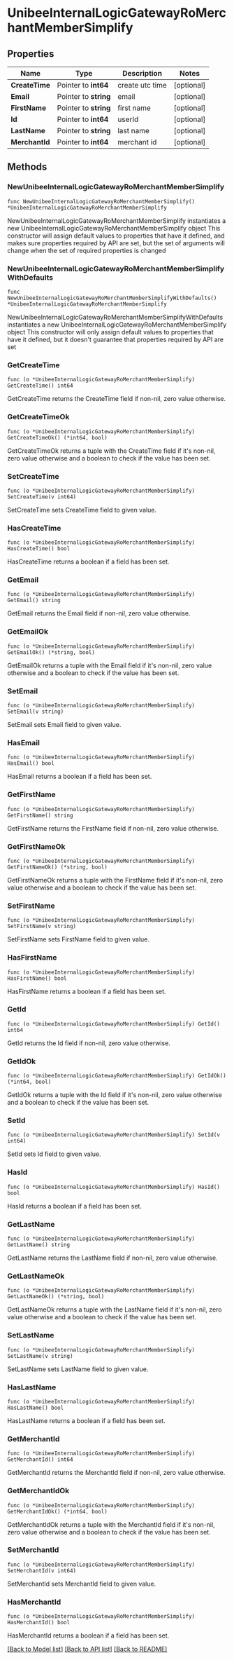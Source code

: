 # UnibeeInternalLogicGatewayRoMerchantMemberSimplify

## Properties

Name | Type | Description | Notes
------------ | ------------- | ------------- | -------------
**CreateTime** | Pointer to **int64** | create utc time | [optional] 
**Email** | Pointer to **string** | email | [optional] 
**FirstName** | Pointer to **string** | first name | [optional] 
**Id** | Pointer to **int64** | userId | [optional] 
**LastName** | Pointer to **string** | last name | [optional] 
**MerchantId** | Pointer to **int64** | merchant id | [optional] 

## Methods

### NewUnibeeInternalLogicGatewayRoMerchantMemberSimplify

`func NewUnibeeInternalLogicGatewayRoMerchantMemberSimplify() *UnibeeInternalLogicGatewayRoMerchantMemberSimplify`

NewUnibeeInternalLogicGatewayRoMerchantMemberSimplify instantiates a new UnibeeInternalLogicGatewayRoMerchantMemberSimplify object
This constructor will assign default values to properties that have it defined,
and makes sure properties required by API are set, but the set of arguments
will change when the set of required properties is changed

### NewUnibeeInternalLogicGatewayRoMerchantMemberSimplifyWithDefaults

`func NewUnibeeInternalLogicGatewayRoMerchantMemberSimplifyWithDefaults() *UnibeeInternalLogicGatewayRoMerchantMemberSimplify`

NewUnibeeInternalLogicGatewayRoMerchantMemberSimplifyWithDefaults instantiates a new UnibeeInternalLogicGatewayRoMerchantMemberSimplify object
This constructor will only assign default values to properties that have it defined,
but it doesn't guarantee that properties required by API are set

### GetCreateTime

`func (o *UnibeeInternalLogicGatewayRoMerchantMemberSimplify) GetCreateTime() int64`

GetCreateTime returns the CreateTime field if non-nil, zero value otherwise.

### GetCreateTimeOk

`func (o *UnibeeInternalLogicGatewayRoMerchantMemberSimplify) GetCreateTimeOk() (*int64, bool)`

GetCreateTimeOk returns a tuple with the CreateTime field if it's non-nil, zero value otherwise
and a boolean to check if the value has been set.

### SetCreateTime

`func (o *UnibeeInternalLogicGatewayRoMerchantMemberSimplify) SetCreateTime(v int64)`

SetCreateTime sets CreateTime field to given value.

### HasCreateTime

`func (o *UnibeeInternalLogicGatewayRoMerchantMemberSimplify) HasCreateTime() bool`

HasCreateTime returns a boolean if a field has been set.

### GetEmail

`func (o *UnibeeInternalLogicGatewayRoMerchantMemberSimplify) GetEmail() string`

GetEmail returns the Email field if non-nil, zero value otherwise.

### GetEmailOk

`func (o *UnibeeInternalLogicGatewayRoMerchantMemberSimplify) GetEmailOk() (*string, bool)`

GetEmailOk returns a tuple with the Email field if it's non-nil, zero value otherwise
and a boolean to check if the value has been set.

### SetEmail

`func (o *UnibeeInternalLogicGatewayRoMerchantMemberSimplify) SetEmail(v string)`

SetEmail sets Email field to given value.

### HasEmail

`func (o *UnibeeInternalLogicGatewayRoMerchantMemberSimplify) HasEmail() bool`

HasEmail returns a boolean if a field has been set.

### GetFirstName

`func (o *UnibeeInternalLogicGatewayRoMerchantMemberSimplify) GetFirstName() string`

GetFirstName returns the FirstName field if non-nil, zero value otherwise.

### GetFirstNameOk

`func (o *UnibeeInternalLogicGatewayRoMerchantMemberSimplify) GetFirstNameOk() (*string, bool)`

GetFirstNameOk returns a tuple with the FirstName field if it's non-nil, zero value otherwise
and a boolean to check if the value has been set.

### SetFirstName

`func (o *UnibeeInternalLogicGatewayRoMerchantMemberSimplify) SetFirstName(v string)`

SetFirstName sets FirstName field to given value.

### HasFirstName

`func (o *UnibeeInternalLogicGatewayRoMerchantMemberSimplify) HasFirstName() bool`

HasFirstName returns a boolean if a field has been set.

### GetId

`func (o *UnibeeInternalLogicGatewayRoMerchantMemberSimplify) GetId() int64`

GetId returns the Id field if non-nil, zero value otherwise.

### GetIdOk

`func (o *UnibeeInternalLogicGatewayRoMerchantMemberSimplify) GetIdOk() (*int64, bool)`

GetIdOk returns a tuple with the Id field if it's non-nil, zero value otherwise
and a boolean to check if the value has been set.

### SetId

`func (o *UnibeeInternalLogicGatewayRoMerchantMemberSimplify) SetId(v int64)`

SetId sets Id field to given value.

### HasId

`func (o *UnibeeInternalLogicGatewayRoMerchantMemberSimplify) HasId() bool`

HasId returns a boolean if a field has been set.

### GetLastName

`func (o *UnibeeInternalLogicGatewayRoMerchantMemberSimplify) GetLastName() string`

GetLastName returns the LastName field if non-nil, zero value otherwise.

### GetLastNameOk

`func (o *UnibeeInternalLogicGatewayRoMerchantMemberSimplify) GetLastNameOk() (*string, bool)`

GetLastNameOk returns a tuple with the LastName field if it's non-nil, zero value otherwise
and a boolean to check if the value has been set.

### SetLastName

`func (o *UnibeeInternalLogicGatewayRoMerchantMemberSimplify) SetLastName(v string)`

SetLastName sets LastName field to given value.

### HasLastName

`func (o *UnibeeInternalLogicGatewayRoMerchantMemberSimplify) HasLastName() bool`

HasLastName returns a boolean if a field has been set.

### GetMerchantId

`func (o *UnibeeInternalLogicGatewayRoMerchantMemberSimplify) GetMerchantId() int64`

GetMerchantId returns the MerchantId field if non-nil, zero value otherwise.

### GetMerchantIdOk

`func (o *UnibeeInternalLogicGatewayRoMerchantMemberSimplify) GetMerchantIdOk() (*int64, bool)`

GetMerchantIdOk returns a tuple with the MerchantId field if it's non-nil, zero value otherwise
and a boolean to check if the value has been set.

### SetMerchantId

`func (o *UnibeeInternalLogicGatewayRoMerchantMemberSimplify) SetMerchantId(v int64)`

SetMerchantId sets MerchantId field to given value.

### HasMerchantId

`func (o *UnibeeInternalLogicGatewayRoMerchantMemberSimplify) HasMerchantId() bool`

HasMerchantId returns a boolean if a field has been set.


[[Back to Model list]](../README.md#documentation-for-models) [[Back to API list]](../README.md#documentation-for-api-endpoints) [[Back to README]](../README.md)


